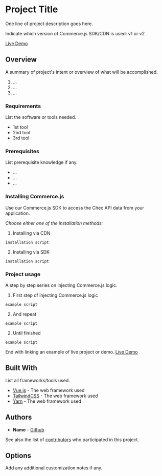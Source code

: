 # Project Title

One line of project description goes here.

Indicate which version of Commerce.js SDK/CDN is used: v1 or v2

[Live Demo]()

## Overview

A summary of project's intent or overview of what will be accomplished.
1. ...
2. ...
3. ...

### Requirements

List the software or tools needed.
- 1st tool
- 2nd tool
- 3rd tool

### Prerequisites

List prerequisite knowledge if any.
- ...
- ...
- ...


### Installing Commerce.js

Use our Commerce.js SDK to access the Chec API data from your application.

*Choose either one of the installation methods:* 

1. Installing via CDN

```
installation script
```

2. Installing via SDK

```
installation script
```

### Project usage

A step by step series on injecting Commerce.js logic.

1. First step of injecting Commerce.js logic

```
example script
```

2. And repeat

```
example script
```

2. Until finished

```
example script
```

End with linking an example of live project or demo.
[Live Demo]()


## Built With

List all frameworks/tools used.

* [Vue.js](link) - The web framework used
* [TailwindCSS](link) - The web framework used
* [Yarn](link) - The web framework used

## Authors

* **Name** - [Github](https://github.com/chec)

See also the list of [contributors](https://github.com/your/project/contributors) who participated in this project.

## Options

Add any additional customization notes if any.